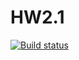# HW2.1
[![Build status](https://ci.appveyor.com/api/projects/status/m1jjbw9tru8c6aj2?svg=true)](https://ci.appveyor.com/project/SvetlanaKS/hw2-1)
